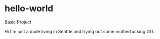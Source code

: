 # hello-world
Basic Project 

Hi I'm just a dude living in Seattle and trying out some motherfucking GIT.

